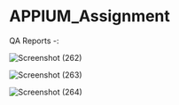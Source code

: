 # APPIUM_Assignment
QA
Reports -:



![Screenshot (262)](https://user-images.githubusercontent.com/80530004/172772621-14af95ef-0096-4a3e-aa1e-f872d25e0e0c.png)



![Screenshot (263)](https://user-images.githubusercontent.com/80530004/172772652-f77449ab-2e5b-41d0-988f-046a4b76e3f4.png)



![Screenshot (264)](https://user-images.githubusercontent.com/80530004/172772677-b3b9c4e6-5524-4199-868b-92a16ff8cbf7.png)
